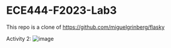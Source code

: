# ECE444-F2023-Lab3
This repo is a clone of https://github.com/miguelgrinberg/flasky

Activity 2:
![image](https://github.com/mvernooy3687/ECE444-F2023-Lab1/assets/71790275/476a78de-8ac4-4140-b849-3ddc0832ba26)



